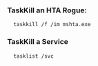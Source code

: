 

### TaskKill an HTA Rogue:
```dos
  taskkill /f /im mshta.exe
```

### TaskKill a Service
```dos
  tasklist /svc
```
